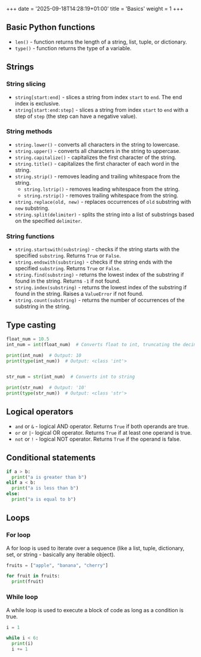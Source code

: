 +++
date = '2025-09-18T14:28:19+01:00'
title = 'Basics'
weight = 1
+++
## Basic Python functions
- `len()`  - function returns the length of a string, list, tuple, or dictionary.
- `type()` - function returns the type of a variable.

## Strings
### String slicing
- `string[start:end]` - slices a string from index `start` to `end`. The end index is exclusive.
- `string[start:end:step]` - slices a string from index `start` to `end` with a step of `step` (the step can have a negative value).

### String methods
- `string.lower()` - converts all characters in the string to lowercase.
- `string.upper()` - converts all characters in the string to uppercase.
- `string.capitalize()` - capitalizes the first character of the string.
- `string.title()` - capitalizes the first character of each word in the string.
- `string.strip()` - removes leading and trailing whitespace from the string.
  - `string.lstrip()` - removes leading whitespace from the string.
  - `string.rstrip()` - removes trailing whitespace from the string.
- `string.replace(old, new)` - replaces occurrences of `old` substring with `new` substring.
- `string.split(delimiter)` - splits the string into a list of substrings based on the specified `delimiter`.

### String functions
- `string.startswith(substring)` - checks if the string starts with the specified `substring`. Returns `True` or `False`.
- `string.endswith(substring)` - checks if the string ends with the specified `substring`. Returns `True` or `False`.
- `string.find(substring)` - returns the lowest index of the substring if found in the string. Returns `-1` if not found.
- `string.index(substring)` - returns the lowest index of the substring if found in the string. Raises a `ValueError` if not found.
- `string.count(substring)` - returns the number of occurrences of the substring in the string.

## Type casting
```python
float_num = 10.5
int_num = int(float_num)  # Converts float to int, truncating the decimal part

print(int_num)  # Output: 10
print(type(int_num))  # Output: <class 'int'>


str_num = str(int_num)  # Converts int to string

print(str_num)  # Output: '10'
print(type(str_num))  # Output: <class 'str'>
``` 

## Logical operators
- `and` or `&` - logical AND operator. Returns `True` if both operands are true.
- `or`  or `|`- logical OR operator. Returns `True` if at least one operand is true.
- `not` or `!` - logical NOT operator. Returns `True` if the operand is false.

## Conditional statements

```python
if a > b:
  print("a is greater than b")
elif a < b:
  print("a is less than b")
else:
  print("a is equal to b")
```

## Loops

### For loop
A for loop is used to iterate over a sequence (like a list, tuple, dictionary, set, or string - basically any iterable object).

```python
fruits = ["apple", "banana", "cherry"]

for fruit in fruits:
  print(fruit)
```
### While loop
A while loop is used to execute a block of code as long as a condition is true.
```python
i = 1

while i < 6:
  print(i)
  i += 1
```
